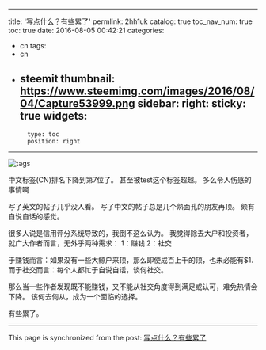 
---
title: '写点什么？有些累了'
permlink: 2hh1uk
catalog: true
toc_nav_num: true
toc: true
date: 2016-08-05 00:42:21
categories:
- cn
tags:
- cn
- steemit
thumbnail: https://www.steemimg.com/images/2016/08/04/Capture53999.png
sidebar:
    right:
        sticky: true
widgets:
    -
        type: toc
        position: right
---


![tags](https://www.steemimg.com/images/2016/08/04/Capture53999.png)

中文标签(CN)排名下降到第7位了。
甚至被test这个标签超越。
多么令人伤感的事情啊

写了英文的帖子几乎没人看。
写了中文的帖子总是几个熟面孔的朋友再顶。
颇有自说自话的感觉。

很多人说是信用评分系统导致的，我倒不这么认为。
我觉得除去大户和投资者，就广大作者而言，无外乎两种需求：
1：赚钱
2：社交

于赚钱而言：如果没有一些大鲸户来顶，那么即使成百上千的顶，也未必能有$1.
而于社交而言：每个人都忙于自说自话，谈何社交。

那么当一些作者发现既不能赚钱，又不能从社交角度得到满足或认可，难免热情会下降。
该何去何从，成为一个面临的选择。

有些累了。

- - -

This page is synchronized from the post: [写点什么？有些累了](https://steemit.com/@oflyhigh/2hh1uk)
